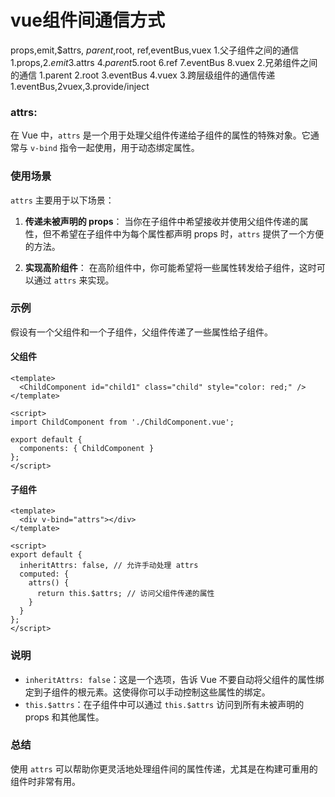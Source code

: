 # vue组件间通信方式
props,emit,$attrs,
$parent,$root,
ref,eventBus,vuex 
1.父子组件之间的通信
1.props,2.$emit 3.$attrs 4.$parent 5.$root 6.ref 7.eventBus 8.vuex
2.兄弟组件之间的通信
1.parent 2.root 3.eventBus 4.vuex 
3.跨层级组件的通信传递
1.eventBus,2vuex,3.provide/inject
### attrs:
在 Vue 中，`attrs` 是一个用于处理父组件传递给子组件的属性的特殊对象。它通常与 `v-bind` 指令一起使用，用于动态绑定属性。

### 使用场景
`attrs` 主要用于以下场景：

1. **传递未被声明的 props**：
   当你在子组件中希望接收并使用父组件传递的属性，但不希望在子组件中为每个属性都声明 props 时，`attrs` 提供了一个方便的方法。

2. **实现高阶组件**：
   在高阶组件中，你可能希望将一些属性转发给子组件，这时可以通过 `attrs` 来实现。

### 示例

假设有一个父组件和一个子组件，父组件传递了一些属性给子组件。

#### 父组件

```vue
<template>
  <ChildComponent id="child1" class="child" style="color: red;" />
</template>

<script>
import ChildComponent from './ChildComponent.vue';

export default {
  components: { ChildComponent }
};
</script>
```

#### 子组件

```vue
<template>
  <div v-bind="attrs"></div>
</template>

<script>
export default {
  inheritAttrs: false, // 允许手动处理 attrs
  computed: {
    attrs() {
      return this.$attrs; // 访问父组件传递的属性
    }
  }
};
</script>
```

### 说明

- `inheritAttrs: false`：这是一个选项，告诉 Vue 不要自动将父组件的属性绑定到子组件的根元素。这使得你可以手动控制这些属性的绑定。
- `this.$attrs`：在子组件中可以通过 `this.$attrs` 访问到所有未被声明的 props 和其他属性。

### 总结

使用 `attrs` 可以帮助你更灵活地处理组件间的属性传递，尤其是在构建可重用的组件时非常有用。
